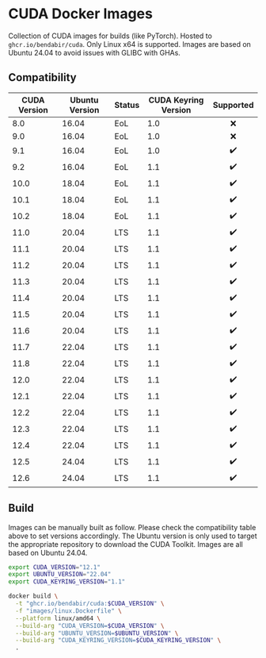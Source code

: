 # CUDA Docker Images

Collection of CUDA images for builds (like PyTorch). Hosted to `ghcr.io/bendabir/cuda`. Only Linux x64 is supported. Images are based on Ubuntu 24.04 to avoid issues with GLIBC with GHAs.

## Compatibility

| CUDA Version | Ubuntu Version | Status | CUDA Keyring Version | Supported |
| ------------ | -------------- | ------ | -------------------- | :-------: |
| 8.0          | 16.04          | EoL    | 1.0                  |    ❌     |
| 9.0          | 16.04          | EoL    | 1.0                  |    ❌     |
| 9.1          | 16.04          | EoL    | 1.0                  |    ✔️     |
| 9.2          | 16.04          | EoL    | 1.1                  |    ✔️     |
| 10.0         | 18.04          | EoL    | 1.1                  |    ✔️     |
| 10.1         | 18.04          | EoL    | 1.1                  |    ✔️     |
| 10.2         | 18.04          | EoL    | 1.1                  |    ✔️     |
| 11.0         | 20.04          | LTS    | 1.1                  |    ✔️     |
| 11.1         | 20.04          | LTS    | 1.1                  |    ✔️     |
| 11.2         | 20.04          | LTS    | 1.1                  |    ✔️     |
| 11.3         | 20.04          | LTS    | 1.1                  |    ✔️     |
| 11.4         | 20.04          | LTS    | 1.1                  |    ✔️     |
| 11.5         | 20.04          | LTS    | 1.1                  |    ✔️     |
| 11.6         | 20.04          | LTS    | 1.1                  |    ✔️     |
| 11.7         | 22.04          | LTS    | 1.1                  |    ✔️     |
| 11.8         | 22.04          | LTS    | 1.1                  |    ✔️     |
| 12.0         | 22.04          | LTS    | 1.1                  |    ✔️     |
| 12.1         | 22.04          | LTS    | 1.1                  |    ✔️     |
| 12.2         | 22.04          | LTS    | 1.1                  |    ✔️     |
| 12.3         | 22.04          | LTS    | 1.1                  |    ✔️     |
| 12.4         | 22.04          | LTS    | 1.1                  |    ✔️     |
| 12.5         | 24.04          | LTS    | 1.1                  |    ✔️     |
| 12.6         | 24.04          | LTS    | 1.1                  |    ✔️     |

## Build

Images can be manually built as follow. Please check the compatibility table above to set versions accordingly.
The Ubuntu version is only used to target the appropriate repository to download the CUDA Toolkit. Images are all based on Ubuntu 24.04.

```bash
export CUDA_VERSION="12.1"
export UBUNTU_VERSION="22.04"
export CUDA_KEYRING_VERSION="1.1"

docker build \
  -t "ghcr.io/bendabir/cuda:$CUDA_VERSION" \
  -f "images/linux.Dockerfile" \
  --platform linux/amd64 \
  --build-arg "CUDA_VERSION=$CUDA_VERSION" \
  --build-arg "UBUNTU_VERSION=$UBUNTU_VERSION" \
  --build-arg "CUDA_KEYRING_VERSION=$CUDA_KEYRING_VERSION" \
  .
```
